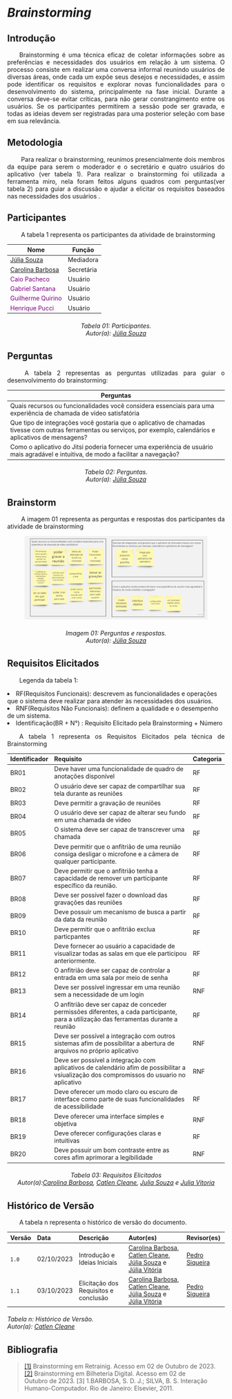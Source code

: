 # ***Brainstorming***

## **Introdução**
<p align="justify">
&emsp;&emsp;Brainstorming é uma técnica eficaz de coletar informações sobre as preferências e necessidades dos usuários em relação à um sistema. O processo consiste em realizar uma conversa informal reunindo usuários de diversas áreas, onde cada um expõe seus desejos e necessidades, e assim pode identificar os requisitos e explorar novas funcionalidades para o desenvolvimento do sistema, principalmente na fase inicial. Durante a conversa deve-se evitar críticas, para não gerar constrangimento entre os usuários. Se os participantes permitirem a sessão pode ser gravada, e todas as ideias devem ser registradas para uma posterior seleção com base em sua relevância.
</p>

## **Metodologia**
<p align="justify">
&emsp;&emsp; Para realizar o brainstorming, reunimos presencialmente dois membros da equipe para serem o moderador e o secretário e quatro usuários do aplicativo (ver tabela 1). Para realizar o brainstorming foi utilizada a ferramenta miro, nela foram feitos alguns quadros com perguntas(ver tabela 2)  para guiar a discussão e ajudar a elicitar os requisitos baseados nas necessidades dos usuários .
</p>

## **Participantes**
<p align="justify">
&emsp;&emsp; A tabela 1 representa os participantes da atividade de brainstorming
</p>

<center>

| Nome                                                      | Função     |
| --------------------------------------------------------- | ---------- |
| [Júlia Souza](https://github.com/JuliaSSouza)             | Mediadora  |
| [Carolina Barbosa](https://github.com/CarolinaBarb)       | Secretária |
| <span style = "color: purple"> Caio Pacheco</span>        | Usuário    |
| <span style = "color: purple"> Gabriel Santana</span>     | Usuário    |
| <span style = "color: purple"> Guilherme Quirino </span>  | Usuário    |
| <span style = "color: purple"> Henrique Pucci </span>     | Usuário    |

</center>

<p align="justify">
<h6 align = "center"> Tabela 01: Participantes.
<br> Autor(a): <a href="https://github.com/JuliaSSouza">Júlia Souza</a></h6>
</p>

## **Perguntas**
<p align="justify">
&emsp;&emsp; A tabela 2 representas as perguntas utilizadas para guiar o desenvolvimento do brainstorming:
</p>

| Perguntas                                                      
| ------------------------------------------------------------------- |
| Quais recursos ou funcionalidades você considera essenciais para uma experiência de chamada de vídeo satisfatória                 |
| Que tipo de integrações você gostaria que o aplicativo de chamadas tivesse com outras ferramentas ou serviços, por exemplo, calendários e aplicativos de mensagens?              |
| Como o aplicativo do Jitsi poderia fornecer uma experiência de usuário mais agradável e intuitiva, de modo a facilitar a navegação?           |

<p align="justify">
<h6 align = "center"> Tabela 02: Perguntas.
<br> Autor(a): <a href="https://github.com/JuliaSSouza">Júlia Souza</a></h6>
</p>

## **Brainstorm**
<p align="justify">
&emsp;&emsp; A imagem 01 representa as perguntas e respostas dos participantes da atividade de brainstorming
</p>

<figure markdown>
<img src= "https://raw.githubusercontent.com/Requisitos-de-Software/2023.2-Jitsi/main/docs/assets/Brainstorm.jpg" alt="Brainstorm" style="float: none; margin: auto"> 
</figure>
<p align="justify">
<h6 align = "center"> Imagem 01: Perguntas e respostas.
<br> Autor(a): <a href="https://github.com/JuliaSSouza">Júlia Souza</a></h6>
</p>

## **Requisitos Elicitados**
<p align="justify">
&emsp;&emsp;Legenda da tabela 1: 
<li> RF(Requisitos Funcionais): descrevem as funcionalidades e operações que o sistema deve realizar para atender às necessidades dos usuários. </li>
<li> RNF(Requisitos Não Funcionais): definem a qualidade e o desempenho de um sistema. </li>
<li> Identificação(BR + N°) : Requisito Elicitado pela Brainstorming + Número
</p>
<p align="justify">
&emsp;&emsp;A tabela 1 representa os Requisitos Elicitados pela técnica de Brainstorming
</p>

| Identificador  | Requisito  | Categoria | 
|-----|---------------------------------------------------------|-------|
|BR01| Deve haver uma funcionalidade de quadro de anotações disponível  | RF |
|BR02| O usuário deve ser capaz de compartilhar sua tela durante as reuniões | RF|
|BR03| Deve permitir a gravação de reuniões  | RF |
|BR04| O usuário deve ser capaz de alterar seu fundo em uma chamada de vídeo | RF |
|BR05| O sistema deve ser capaz de transcrever uma chamada| RF|
|BR06| Deve permitir que o anfitrião de uma reunião consiga desligar o microfone e a câmera de qualquer participante. |RF|
|BR07| Deve permitir que o anfitrião tenha a capacidade de remover um participante específico da reunião. | RF|
|BR08| Deve ser possível fazer o download das gravações das reuniões| RF|
|BR09| Deve possuir um mecanismo de busca a partir da data da reunião| RF|
|BR10| Deve permitir que o anfitrião exclua particpantes | RF|
|BR11| Deve fornecer ao usuário a capacidade de visualizar todas as salas em que ele participou anteriormente. | RF |
|BR12| O anfitrião deve ser capaz de controlar a entrada em uma sala por meio de senha|RF|
|BR13| Deve ser possível ingressar em uma reunião sem a necessidade de um login | RNF |
|BR14| O anfitrião deve ser capaz de conceder permissões diferentes, a cada participante, para a utilização das ferramentas durante a reunião | RF |
|BR15| Deve ser possível a integração com outros sistemas afim de possibilitar a abertura de arquivos no próprio aplicativo| RNF |
|BR16| Deve ser possível a integração com aplicativos de calendário afim de possibilitar a vsiualização dos compromissos do usuario no aplicativo| RNF |
|BR17| Deve oferecer um modo claro ou escuro de interface como parte de suas funcionalidades de acessibilidade | RF |
|BR18| Deve oferecer uma interface simples e objetiva | RNF |
|BR19| Deve oferecer configurações claras e intuitivas | RF |
|BR20| Deve possuir um bom contraste entre as cores afim aprimorar a legibilidade | RNF |

<h6 align = "center"> Tabela 03: Requisitos Elicitados
<br> Autor(a):<a href="https://github.com/CarolinaBarb">Carolina Barbosa</a>, <a href="https://github.com/catlenc">Catlen Cleane</a>, <a href="https://github.com/JuliaSSouza">Julia Souza</a> e <a href="https://github.com/Juhvitoria4">Julia Vitoria</a></h6>
</center>
</p>

## **Histórico de Versão**
<p align="justify">
&emsp;&emsp;A tabela n representa o histórico de versão do documento.
</p>

| Versão | Data | Descrição | Autor(es) | Revisor(es) |
| ------ | ---- | --------- | --------- | ---------- |
| `1.0`  | 02/10/2023 | Introdução e Ideias Iniciais | [Carolina Barbosa](https://github.com/CarolinaBarb), [Catlen Cleane](https://github.com/catlenc), [Júlia Souza](https://github.com/JuliaSSouza) e [Júlia Vitória](https://github.com/Juhvitoria4)|[Pedro Siqueira](https://github.com/PedroSiq) |
| `1.1`  | 03/10/2023 | Elicitação dos Requisitos e conclusão | [Carolina Barbosa](https://github.com/CarolinaBarb), [Catlen Cleane](https://github.com/catlenc), [Júlia Souza](https://github.com/JuliaSSouza) e [Júlia Vitória](https://github.com/Juhvitoria4)|[Pedro Siqueira](https://github.com/PedroSiq) |
<h6> Tabela n: Histórico de Versão.
<br> Autor(a): <a href="https://github.com/catlenc">Catlen Cleane</a></h6>
</center>

## **Bibliografia**
> <a href="https://retraining.inf.ufsc.br/guia/app/classificacoes/tecnicas-de-elicitacao-de-requisitos/entidades/tecnicas-de-elicitacao-de-requisitos-brainstorming">[1]</a> Brainstorming em Retrainig. Acesso em 02 de Outubro de 2023.
> <a href="https://requisitos-de-software.github.io/2023.1-BilheteriaDigital/elicitacao/tecnicas/brainstorming/">[2]</a> Brainstorming em Bilheteria Digital. Acesso em 02 de Outubro de 2023.
> [3]</a> 1.BARBOSA, S. D. J.; SILVA, B. S. Interação Humano-Computador. Rio de Janeiro: Elsevier, 2011.